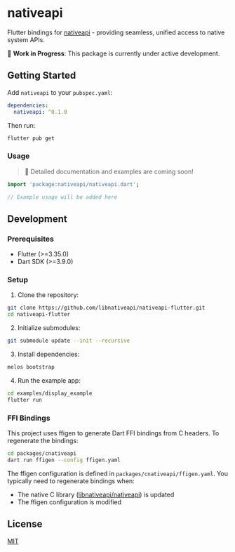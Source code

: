 # nativeapi

Flutter bindings for [nativeapi](https://github.com/libnativeapi/libnativeapi) - providing seamless, unified access to native system APIs.

🚧 **Work in Progress**: This package is currently under active development.

## Getting Started

Add `nativeapi` to your `pubspec.yaml`:

```yaml
dependencies:
  nativeapi: ^0.1.0
```

Then run:

```bash
flutter pub get
```

### Usage

> 📖 Detailed documentation and examples are coming soon!

```dart
import 'package:nativeapi/nativeapi.dart';

// Example usage will be added here
```

## Development

### Prerequisites

- Flutter (>=3.35.0)
- Dart SDK (>=3.9.0)

### Setup

1. Clone the repository:

```bash
git clone https://github.com/libnativeapi/nativeapi-flutter.git
cd nativeapi-flutter
```

2. Initialize submodules:

```bash
git submodule update --init --recursive
```

3. Install dependencies:

```bash
melos bootstrap
```

4. Run the example app:

```bash
cd examples/display_example
flutter run
```

### FFI Bindings

This project uses ffigen to generate Dart FFI bindings from C headers. To regenerate the bindings:

```bash
cd packages/cnativeapi
dart run ffigen --config ffigen.yaml
```

The ffigen configuration is defined in `packages/cnativeapi/ffigen.yaml`. You typically need to regenerate bindings when:
- The native C library ([libnativeapi/nativeapi](https://github.com/libnativeapi/nativeapi)) is updated
- The ffigen configuration is modified

## License

[MIT](./LICENSE)
